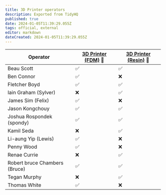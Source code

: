 ```yaml
---
title: 3D Printer operators
description: Exported from TidyHQ
published: true
date: 2024-01-05T11:39:29.055Z
tags: official, external
editor: markdown
dateCreated: 2024-01-05T11:39:29.055Z
---
```


| Operator | [3D Printer (FDM)](/tools/3dprinters/home#fdm-filament) 🔴| [3D Printer (Resin)](/tools/3dprinters/home#resin) 🔴| 
| --- | --- | --- |
| Beau Scott | ✅ | ✅ | 
| Ben Connor | ✅ | ❌ | 
| Fletcher Boyd | ✅ | ✅ | 
| Iain Graham (Sylver) | ❌ | ✅ | 
| James Sim (Felix) | ✅ | ❌ | 
| Jason Kongchouy | ✅ | ✅ | 
| Joshua Rospondek (spondy) | ✅ | ✅ | 
| Kamil Seda | ❌ | ✅ | 
| Li-aung Yip (Lewis) | ✅ | ❌ | 
| Penny Wood | ✅ | ❌ | 
| Renae Currie | ❌ | ✅ | 
| Robert bruce Chambers (Bruce) | ✅ | ✅ | 
| Tegan Murphy | ❌ | ✅ | 
| Thomas White | ✅ | ❌ | 
